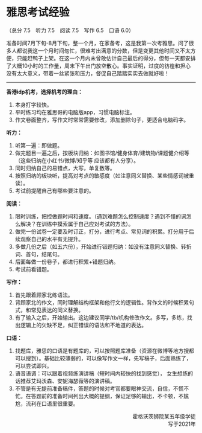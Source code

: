 # 雅思考试经验

（总分 7.5&emsp;听力 7.5&emsp;阅读 7.5&emsp;写作 6.5&emsp;口语 6.0）

准备时间7月下旬-8月下旬，整一个月，在家备考，这是我第一次考雅思。问了很多人都说我这一个月时间匆忙，很难考出满意的分数，但是变更其他时间又不太方便，只能赶鸭子上架。在这一个月内未曾敢估计自己最后的得分，但每一天都安排了大概10小时的工作量，周末下午出门放空散心。事实证明，过度的彷徨和担心没有太大意义，带着一丝紧张和压力，督促自己踏踏实实去做就好啦！

----

**香港idp机考，选择机考的理由：**
1. 本身打字较快。
2. 平时练习均在雅思哥的电脑版app，习惯电脑标注。
3. 作文卷面整齐，写作文时常常需要修改，添加删除句子，更适合电脑码字。

**听力：**
1. 听第一遍：即做题。
2. 做完题目一遍之后，按板块归纳：如图书馆/健身体育/建筑物/课题健介绍等（这些归纳在小红书/微博/知乎等 应该都有人分享）。
3. 同时归纳自己的易错点，大写，单复数等。
4. 按照归纳的板块听，提高对考点的敏感度（如注意同义替换、某些情感词被重读）。
5. 考试前提醒自己有哪些要注意的。

**阅读：**
1. 限时训练，把控做题时间和速度。（遇到难题怎么控制速度？遇到不懂的词怎么解决？在训练中摸索属于自己应对考试的方法）。
2. 做完一份试卷一定要及时订正，打分，进行考点、常见词的积累。打分用于后续观察自己的水平有无提升。
3. 多做几份之后（如五六份），开始进行错题归纳：如没有注意同义替换、转折词、首句，结尾句。
4. 后面每做一份卷子，都进行积累+错题归纳。
5. 考试前看错题。

**写作：**
1.	首先跟着顾家北练语法。
2.	背顾家北的作文，同时理解结构框架和他行文的逻辑性。背作文的时候积累句式，和常见表达的同义替换。
3.	有了输入之后，开始输出。这边建议同学/tb/机构修改作文。多写，多练，找出逻辑上的欠缺不足，纠正错误的语法和不地道的表达。

**口语：**
1. 找题库，雅思的口语是有题库的，可以按照题库准备（资源在微博等地方搜都可以搜到）。基础比较薄弱的，可以像写作文一样，先写稿子，后面熟练了，可以尝试即兴。
2. 语音语调：可以跟着视频练演讲稿（短时间内较快的找到感觉）， 女生想练的话推荐艾玛沃森、安妮海瑟薇等的演讲稿。
3. 不管是有无提前准备稿件，答题的时候对考官都要眼神交流，自信，不慌不忙。在答题前的准备时间列出大概的提纲，保证足够的输出，不卡顿，不尴尬，流利在口语里很重要。
                                              
<p align="right">霍格沃茨狮院某五年级学徒<br/>写于2021年</p>